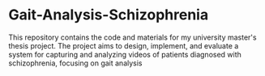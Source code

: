 # Gait-Analysis-Schizophrenia
This repository contains the code and materials for my university master's thesis project.
The project aims to design, implement, and evaluate a system for capturing and analyzing videos of patients diagnosed with schizophrenia, focusing on gait analysis
